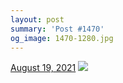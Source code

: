 ```yaml
---
layout: post
summary: 'Post #1470'
og_image: 1470-1280.jpg
---
```


<p>
  <time>
    <a href="/1470">August 19, 2021</a>
  </time>
  <a href="/1470">
    <img src="{{ site.assets_url }}/1470-640.jpg" srcset="{{ site.assets_url }}/1470-320.jpg 320w, {{ site.assets_url }}/1470-640.jpg 640w, {{ site.assets_url }}/1470-960.jpg 960w, {{ site.assets_url }}/1470-1280.jpg 1280w" sizes="(min-width: 700px) 50vw, calc(100vw - 2rem)" />
  </a>
</p>
